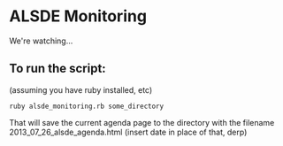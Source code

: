 # ALSDE Monitoring

We're watching...

## To run the script:

(assuming you have ruby installed, etc)

    ruby alsde_monitoring.rb some_directory

That will save the current agenda page to the directory with the filename 2013_07_26_alsde_agenda.html (insert date in place of that, derp)

